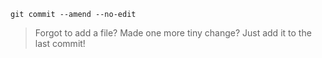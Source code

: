 `git commit --amend --no-edit`

> Forgot to add a file? Made one more tiny change? Just add it to the last commit!
